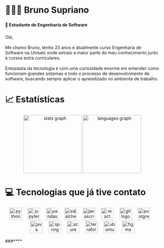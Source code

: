 <h1 align="left">👨🏻‍💻 Bruno Supriano</h1>

###

<h4 align="left">🚧 Estudante de Engenharia de Software</h4>

###

<p align="left">Olá,<br><br>Me chamo Bruno, tenho 23 anos e atualmente curso Engenharia de Software na Unisatc onde extraio a maior parte do meu conhecimento junto a cursos extra curriculares.<br><br>Entusiasta da tecnologia e com uma curiosidade enorme em entender como funcionam grandes sistemas e todo o processo de desenvolvimento de software, buscando sempre aplicar o aprendizado no ambiente de trabalho.</p>

###

<h1 align="left">📈 Estatísticas</h1>

###

<div align="center">
  <img src="https://github-readme-stats.vercel.app/api?username=BrunoSupriano&hide_title=false&hide_rank=false&show_icons=true&include_all_commits=true&count_private=true&disable_animations=false&theme=react&locale=pt-br&hide_border=true&order=1" height="190" alt="stats graph"  />
  <img src="https://github-readme-stats.vercel.app/api/top-langs?username=BrunoSupriano&locale=pt-br&hide_title=false&layout=compact&card_width=320&langs_count=10&theme=react&hide_border=true&order=2" height="190" alt="languages graph"  />
</div>

###

<h1 align="left">💻 Tecnologias que já tive contato</h1>

###

<div align="center">
  <img src="https://cdn.jsdelivr.net/gh/devicons/devicon/icons/python/python-original.svg" height="40" alt="python logo"  />
  <img width="12" />
  <img src="https://cdn.jsdelivr.net/gh/devicons/devicon/icons/jupyter/jupyter-original.svg" height="40" alt="jupyter logo"  />
  <img width="12" />
  <img src="https://cdn.simpleicons.org/pandas/150458" height="40" alt="pandas logo"  />
  <img width="12" />
  <img src="https://cdn.jsdelivr.net/gh/devicons/devicon/icons/sqlalchemy/sqlalchemy-original.svg" height="40" alt="sqlalchemy logo"  />
  <img width="12" />
  <img src="https://cdn.jsdelivr.net/gh/devicons/devicon/icons/javascript/javascript-original.svg" height="40" alt="javascript logo"  />
  <img width="12" />
  <img src="https://cdn.jsdelivr.net/gh/devicons/devicon/icons/react/react-original.svg" height="40" alt="react logo"  />
  <img width="12" />
  <img src="https://cdn.jsdelivr.net/gh/devicons/devicon/icons/git/git-original.svg" height="40" alt="git logo"  />
  <img width="12" />
  <img src="https://cdn.jsdelivr.net/gh/devicons/devicon/icons/postgresql/postgresql-original.svg" height="40" alt="postgresql logo"  />
  <img width="12" />
  <img src="https://cdn.jsdelivr.net/gh/devicons/devicon/icons/java/java-original.svg" height="40" alt="java logo"  />
  <img width="12" />
  <img src="https://cdn.jsdelivr.net/gh/devicons/devicon/icons/spring/spring-original.svg" height="40" alt="spring logo"  />
  <img width="12" />
  <img src="https://cdn.jsdelivr.net/gh/devicons/devicon/icons/azure/azure-original.svg" height="40" alt="azure logo"  />
  <img width="12" />
  <img src="https://cdn.jsdelivr.net/gh/devicons/devicon/icons/terraform/terraform-original.svg" height="40" alt="terraform logo"  />
  <img width="12" />
  <img src="https://cdn.jsdelivr.net/gh/devicons/devicon/icons/ubuntu/ubuntu-plain.svg" height="40" alt="ubuntu logo"  />
  <img width="12" />
  <img src="https://cdn.jsdelivr.net/gh/devicons/devicon/icons/figma/figma-original.svg" height="40" alt="figma logo"  />
</div>

###****
